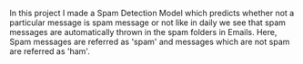 In this project I made a Spam Detection Model which predicts whether not a particular message is spam message or not like in daily we see that spam messages are automatically
thrown in the spam folders in Emails. Here, Spam messages are referred as 'spam' and messages which are not spam are referred as 'ham'.
